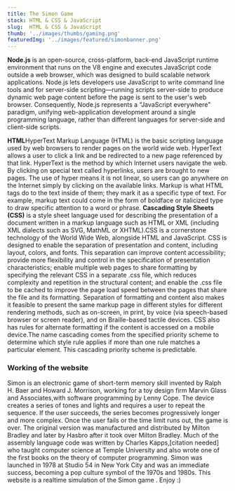 ```yaml
---
title: The Simon Game
stack: HTML & CSS & JavaScript
slug:  HTML & CSS & JavaScript
thumb: '../images/thumbs/gaming.png' 
featuredImg: '../images/featured/simonbanner.png'
---
```



**Node.js** is an open-source, cross-platform, back-end JavaScript runtime environment that runs on the V8 engine and executes JavaScript code outside a web browser, which was designed to build scalable network applications. Node.js lets developers use JavaScript to write command line tools and for server-side scripting—running scripts server-side to produce dynamic web page content before the page is sent to the user's web browser. Consequently, Node.js represents a "JavaScript everywhere" paradigm, unifying web-application development around a single programming language, rather than different languages for server-side and client-side scripts.

**HTML**HyperText Markup Language (HTML) is the basic scripting language used by web browsers to render pages on the world wide web. HyperText allows a user to click a link and be redirected to a new page referenced by that link.
HyperText is the method by which Internet users navigate the web. By clicking on special text called hyperlinks, users are brought to new pages. The use of hyper means it is not linear, so users can go anywhere on the Internet simply by clicking on the available links. Markup is what HTML tags do to the text inside of them; they mark it as a specific type of text. For example, markup text could come in the form of boldface or italicized type to draw specific attention to a word or phrase.
**Cascading Style Sheets (CSS)** is a style sheet language used for describing the presentation of a document written in a markup language such as HTML or XML (including XML dialects such as SVG, MathML or XHTML).CSS is a cornerstone technology of the World Wide Web, alongside HTML and JavaScript.
CSS is designed to enable the separation of presentation and content, including layout, colors, and fonts. This separation can improve content accessibility; provide more flexibility and control in the specification of presentation characteristics; enable multiple web pages to share formatting by specifying the relevant CSS in a separate .css file, which reduces complexity and repetition in the structural content; and enable the .css file to be cached to improve the page load speed between the pages that share the file and its formatting.
Separation of formatting and content also makes it feasible to present the same markup page in different styles for different rendering methods, such as on-screen, in print, by voice (via speech-based browser or screen reader), and on Braille-based tactile devices. CSS also has rules for alternate formatting if the content is accessed on a mobile device.The name cascading comes from the specified priority scheme to determine which style rule applies if more than one rule matches a particular element. This cascading priority scheme is predictable.

### Working of the website
Simon is an electronic game of short-term memory skill invented by Ralph H. Baer and Howard J. Morrison, working for a toy design firm Marvin Glass and Associates,with software programming by Lenny Cope. The device creates a series of tones and lights and requires a user to repeat the sequence. If the user succeeds, the series becomes progressively longer and more complex. Once the user fails or the time limit runs out, the game is over. The original version was manufactured and distributed by Milton Bradley and later by Hasbro after it took over Milton Bradley. Much of the assembly language code was written by Charles Kapps,[citation needed] who taught computer science at Temple University and also wrote one of the first books on the theory of computer programming. Simon was launched in 1978 at Studio 54 in New York City and was an immediate success, becoming a pop culture symbol of the 1970s and 1980s.
This website is a realtime simulation of the Simon game . Enjoy :)